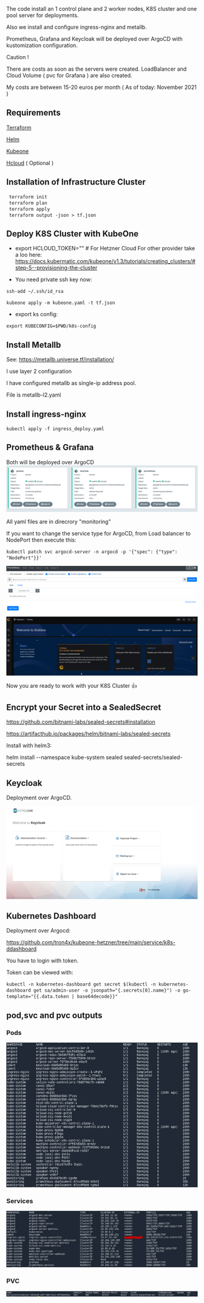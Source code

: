 The code install an 1 control plane and 2 worker nodes, K8S cluster and one pool server for deployments.

Also we install and configure ingress-nginx and metallb.

Prometheus, Grafana and Keycloak will be deployed over ArgoCD with kustomization configuration.

Caution ! 

There are costs as soon as the servers were created.
LoadBalancer and Cloud Volume ( pvc for Grafana ) are also created.

My costs are between 15-20 euros per month ( As of today: November 2021 )

## Requirements

[Terraform](https://learn.hashicorp.com/tutorials/terraform/install-cli)

[Helm](https://github.com/helm/helm/releases)

[Kubeone](https://github.com/kubermatic/kubeone)

[Hcloud](https://github.com/hetznercloud/cli)  ( Optional )

## Installation of Infrastructure Cluster

```
 terraform init
 terraform plan
 terraform apply
 terraform output -json > tf.json
```

## Deploy K8S Cluster with KubeOne

- export HCLOUD_TOKEN="<toke here>"  # For Hetzner Cloud
  For other provider take a loo here: 
  https://docs.kubermatic.com/kubeone/v1.3/tutorials/creating_clusters/#step-5--provisioning-the-cluster

- You need private ssh key now:
```
ssh-add ~/.ssh/id_rsa
```
```
kubeone apply -m kubeone.yaml -t tf.json
```  

- export ks config: 
```
export KUBECONFIG=$PWD/k8s-config
```  
## Install Metallb

See: https://metallb.universe.tf/installation/

I use layer 2 configuration

I have configured metallb as single-ip address pool.

File is metallb-l2.yaml
## Install ingress-nginx 

```
kubectl apply -f ingress_deploy.yaml
```

## Prometheus & Grafana

Both will be deployed over ArgoCD
![alt text](https://github.com/tron4x/kubeone-hetzner/blob/main/jpg/Screenshot%202021-12-12%2010:40:43.png?raw=true)

All yaml files are in direcrory "monitoring"

If you want to change the service type for ArgoCD, from Load balancer to NodePort then execute this:
```
kubectl patch svc argocd-server -n argocd -p '{"spec": {"type": "NodePort"}}'
```
![alt text](https://github.com/tron4x/kubeone-hetzner/blob/main/jpg/Screenshot%202021-12-11%2000:02:34.png?raw=true)
![alt text](https://github.com/tron4x/kubeone-hetzner/blob/main/jpg/Screenshot%202021-12-11%2000:06:10.png?raw=true)
  
Now you are ready to work with your K8S Cluster :+1:
## Encrypt your Secret into a SealedSecret
  
   https://github.com/bitnami-labs/sealed-secrets#installation
  
   https://artifacthub.io/packages/helm/bitnami-labs/sealed-secrets
  
  Install with helm3:
  
  helm install --namespace kube-system sealed sealed-secrets/sealed-secrets 

## Keycloak

Deployment over ArgoCD.

![alt text](https://github.com/tron4x/kubeone-hetzner/blob/main/jpg/Screenshot%202021-12-12%2010:43:53.png?raw=true)

## Kubernetes Dashboard

Deployment over Argocd:

https://github.com/tron4x/kubeone-hetzner/tree/main/service/k8s-ddashboard

You have to login with token.

Token can be viewed with:
```
kubectl -n kubernetes-dashboard get secret $(kubectl -n kubernetes-dashboard get sa/admin-user -o jsonpath="{.secrets[0].name}") -o go-template="{{.data.token | base64decode}}"
```
## pod,svc and pvc outputs

### Pods

![alt text](https://github.com/tron4x/kubeone-hetzner/blob/main/jpg/k8s/Screenshot%202021-12-12%2010:59:56.png?raw=true)

### Services

![alt text](https://github.com/tron4x/kubeone-hetzner/blob/main/jpg/k8s/Screenshot%202021-12-12%2011:01:14.png?raw=true)

### PVC

![alt text](https://github.com/tron4x/kubeone-hetzner/blob/main/jpg/k8s/Screenshot%202021-12-12%2011:01:53.png?raw=true)